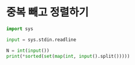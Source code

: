 # 중복 빼고 정렬하기

```python
import sys

input = sys.stdin.readline

N = int(input())
print(*sorted(set(map(int, input().split()))))
```

